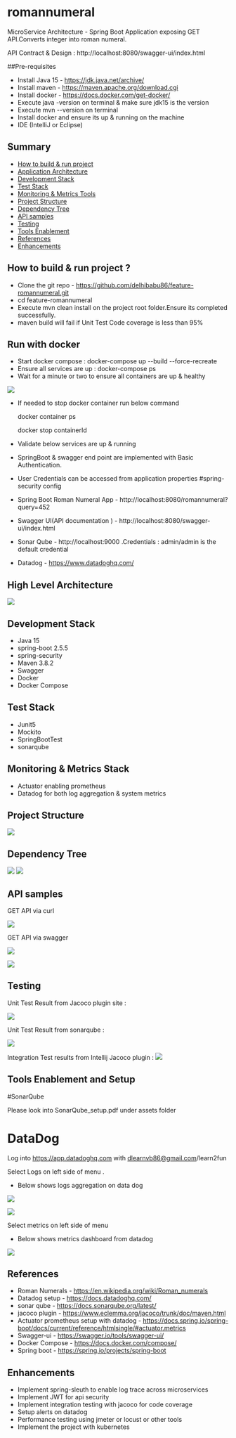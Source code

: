 # romannumeral
MicroService Architecture - Spring Boot Application exposing GET API.Converts integer into roman numeral.

API Contract & Design : http://localhost:8080/swagger-ui/index.html

##Pre-requisites

* Install Java 15 - https://jdk.java.net/archive/
* Install maven - https://maven.apache.org/download.cgi
* Install docker - https://docs.docker.com/get-docker/
* Execute java -version on terminal & make sure jdk15 is the version
* Execute mvn --version on terminal
* Install docker and ensure its up & running on the machine
* IDE (IntelliJ or Eclipse)

## Summary

- [How to build & run project](#how-to-build--run-project-)
- [Application Architecture](#high-level-architecture)
- [Development Stack](#development-stack)
- [Test Stack](#test-stack)
- [Monitoring & Metrics Tools](#monitoring--metrics-stack)
- [Project Structure](#project-structure)
- [Dependency Tree](#dependency-tree)  
- [API samples](#api-samples)
- [Testing](#testing)
- [Tools Enablement](#tools-enablement-and-setup)
- [References](#references)
- [Enhancements](#enhancements)

## How to build & run project ?

* Clone the git repo - https://github.com/delhibabu86/feature-romannumeral.git
* cd feature-romannumeral
* Execute mvn clean install on the project root folder.Ensure its completed successfully.
* maven build will fail if Unit Test Code coverage is less than 95%

## Run with docker

* Start docker compose : docker-compose up --build --force-recreate
* Ensure all services are up : docker-compose ps
* Wait for a minute or two to ensure all containers are up & healthy

![](assets/docker_container_health.png)

* If needed to stop docker container run below command
  
    docker container ps
  
    docker stop containerId

* Validate below services are up & running 

* SpringBoot & swagger end point are implemented with Basic Authentication.

* User Credentials can be accessed from application properties #spring-security config

* Spring Boot Roman Numeral App - http://localhost:8080/romannumeral?query=452
* Swagger UI(API documentation ) - http://localhost:8080/swagger-ui/index.html
* Sonar Qube - http://localhost:9000 .Credentials : admin/admin is the default credential
* Datadog - https://www.datadoghq.com/


## High Level Architecture

![](assets/RomanNumeral_Architecture.png)

## Development Stack

* Java 15
* spring-boot 2.5.5
* spring-security  
* Maven 3.8.2
* Swagger 
* Docker
* Docker Compose

## Test Stack

* Junit5
* Mockito
* SpringBootTest
* sonarqube

## Monitoring & Metrics Stack

* Actuator enabling prometheus
* Datadog for both log aggregation & system metrics

## Project Structure

![](assets/ProjectStructure.png)

## Dependency Tree
![](assets/dependencyTree_1.png)
![](assets/dependencytree_image2.png)


## API samples

GET API via curl

![](assets/curl_api.jpeg)


GET API via swagger


![](assets/swagger-api.png)

![](assets/swagger-api-error-response.png)


## Testing

Unit Test Result from Jacoco plugin site :

![](assets/unittest_site_index_html.png)

Unit Test Result from sonarqube :

![](assets/SonarQube_Result.png)

Integration Test results from Intellij Jacoco plugin :
![](assets/integration_test_results.png)

## Tools Enablement and Setup

#SonarQube 

Please look into SonarQube_setup.pdf under assets folder

# DataDog

Log into https://app.datadoghq.com with dlearnvb86@gmail.com/learn2fun

Select Logs on left side of menu .
* Below shows logs aggregation on data dog

![](assets/datadog_logs.png)

![](assets/datadog_logs_2.png)

Select metrics on left side of menu
* Below shows metrics dashboard from datadog

![](assets/datadog_metrics_prometheus.png)


## References

* Roman Numerals - https://en.wikipedia.org/wiki/Roman_numerals
* Datadog setup - https://docs.datadoghq.com/
* sonar qube - https://docs.sonarqube.org/latest/
* jacoco plugin - https://www.eclemma.org/jacoco/trunk/doc/maven.html
* Actuator prometheus setup with datadog - https://docs.spring.io/spring-boot/docs/current/reference/htmlsingle/#actuator.metrics
* Swagger-ui - https://swagger.io/tools/swagger-ui/
* Docker Compose - https://docs.docker.com/compose/
* Spring boot - https://spring.io/projects/spring-boot

## Enhancements
* Implement spring-sleuth to enable log trace across microservices
* Implement JWT for api security
* Implement integration testing with jacoco for code coverage
* Setup alerts on datadog
* Performance testing using jmeter or locust or other tools
* Implement the project with kubernetes







